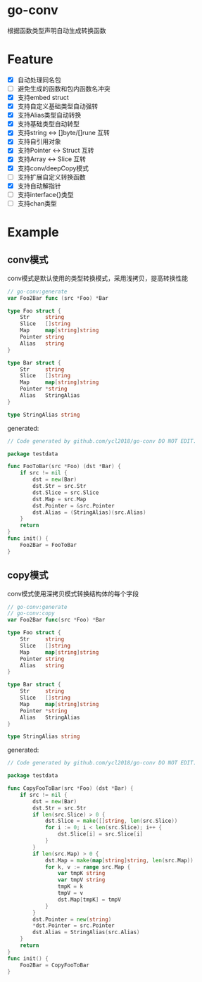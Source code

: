 # go-conv

根据函数类型声明自动生成转换函数

# Feature

- [x] 自动处理同名包
- [ ] 避免生成的函数和包内函数名冲突
- [x] 支持embed struct
- [x] 支持自定义基础类型自动强转
- [x] 支持Alias类型自动转换
- [x] 支持基础类型自动转型
- [x] 支持string <-> []byte/[]rune 互转
- [x] 支持自引用对象
- [x] 支持Pointer <-> Struct 互转
- [x] 支持Array <-> Slice 互转
- [x] 支持conv/deepCopy模式
- [ ] 支持扩展自定义转换函数
- [x] 支持自动解指针
- [ ] 支持interface{}类型
- [ ] 支持chan类型

# Example

## conv模式

conv模式是默认使用的类型转换模式，采用浅拷贝，提高转换性能

```go
// go-conv:generate
var Foo2Bar func (src *Foo) *Bar

type Foo struct {
    Str     string
    Slice   []string
    Map     map[string]string
    Pointer string
    Alias   string
}

type Bar struct {
    Str     string
    Slice   []string
    Map     map[string]string
    Pointer *string
    Alias   StringAlias
}

type StringAlias string
```

generated:

```go
// Code generated by github.com/ycl2018/go-conv DO NOT EDIT.

package testdata

func FooToBar(src *Foo) (dst *Bar) {
	if src != nil {
		dst = new(Bar)
		dst.Str = src.Str
		dst.Slice = src.Slice
		dst.Map = src.Map
		dst.Pointer = &src.Pointer
		dst.Alias = (StringAlias)(src.Alias)
	}
	return
}
func init() {
	Foo2Bar = FooToBar
}
```

## copy模式

conv模式使用深拷贝模式转换结构体的每个字段

```go
// go-conv:generate
// go-conv:copy
var Foo2Bar func(src *Foo) *Bar

type Foo struct {
	Str     string
	Slice   []string
	Map     map[string]string
	Pointer string
	Alias   string
}

type Bar struct {
	Str     string
	Slice   []string
	Map     map[string]string
	Pointer *string
	Alias   StringAlias
}

type StringAlias string
```

generated:

```go
// Code generated by github.com/ycl2018/go-conv DO NOT EDIT.

package testdata

func CopyFooToBar(src *Foo) (dst *Bar) {
	if src != nil {
		dst = new(Bar)
		dst.Str = src.Str
		if len(src.Slice) > 0 {
			dst.Slice = make([]string, len(src.Slice))
			for i := 0; i < len(src.Slice); i++ {
				dst.Slice[i] = src.Slice[i]
			}
		}
		if len(src.Map) > 0 {
			dst.Map = make(map[string]string, len(src.Map))
			for k, v := range src.Map {
				var tmpK string
				var tmpV string
				tmpK = k
				tmpV = v
				dst.Map[tmpK] = tmpV
			}
		}
		dst.Pointer = new(string)
		*dst.Pointer = src.Pointer
		dst.Alias = StringAlias(src.Alias)
	}
	return
}
func init() {
	Foo2Bar = CopyFooToBar
}
```